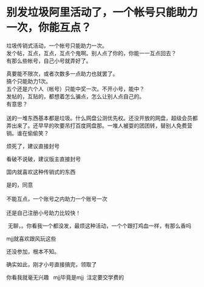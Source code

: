 # 别发垃圾阿里活动了，一个帐号只能助力一次，你能互点？


垃圾传销式活动，一个帐号只能助力一次。<br />
发个帖，互点，互点，互点个鬼啊。别人点了你的，你能一一互点回去？<br />
有那么些帐号，自己小号就弄好了。<br />


真要能不限次，或者次数多一点助力也就罢了。<br />
搞个只能助力1次。<br />
五个还是六个人（帐号）只能中奖一次。不开小号，能中？<br />
发帖的，互贴的，都想着怎么骗点，怎么让别人点自己的。<br />
有意思？<br />
<br />
送的一堆东西基本都是垃圾。什么网盘公测优先权。还没开放的网盘，超级会员都弄出来了。还早早的吹要吊打百度网盘那。一堆人被耍的团团转，替别人免费营销。谁在偷偷笑？

烦死了，建议直接封号

看破不说破，建议版主直接封号<img id="aimg_qv9xf" onclick="zoom(this, this.src, 0, 0, 0)" class="zoom" src="https://cdn.jsdelivr.net/gh/hishis/forum-master/public/images/patch.gif" onmouseover="img_onmouseoverfunc(this)" onload="thumbImg(this)" border="0" alt="" />

国内就喜欢这种传销式的东西

是的，同意<br />
<br />
不能互点，一个账号之内助力一个账号一次<br />
<br />
还是自己注册小号助力比较快！

<img src="static/image/smiley/default/smile.gif" smilieid="1" border="0" alt="" /> 无聊，。你看我一个都没发，最烦这种活动，一个个跟打鸡血一样，有那么香吗<img src="static/image/smiley/default/shocked.gif" smilieid="6" border="0" alt="" />

mjj就喜欢跟风玩这些

还没参加，根本不知。<img src="static/image/smiley/default/lol.gif" smilieid="12" border="0" alt="" />

确实如此，刚才小号直接搞完，领取了 <img src="static/image/smiley/default/lol.gif" smilieid="12" border="0" alt="" />

你看我就毫无兴趣&nbsp; &nbsp;mjj毕竟是mjj&nbsp;&nbsp;注定要交学费的
